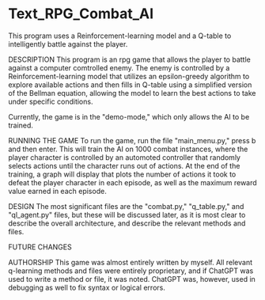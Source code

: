 # Text_RPG_Combat_AI
This program uses a Reinforcement-learning model and a Q-table to intelligently battle against the player.

DESCRIPTION
This program is an rpg game that allows the player to battle against a computer comtrolled enemy. The enemy is controlled by a Reinforcement-learning model that utilizes an epsilon-greedy algorithm to explore available actions and then fills in Q-table using a simplified version of the Bellman equation, allowing the model to learn the best actions to take under specific conditions.

Currently, the game is in the "demo-mode," which only allows the AI to be trained.

RUNNING THE GAME
To run the game, run the file "main_menu.py," press b and then enter. This will train the AI on 1000 combat instances, where the player character is controlled by an automoted controller that randomly selects actions until the character runs out of actions. At the end of the training, a graph will display that plots the number of actions it took to defeat the player character in each episode, as well as the maximum reward value earned in each episode. 

DESIGN 
The most significant files are the "combat.py," "q_table.py," and "ql_agent.py" files, but these will be discussed later, as it is most clear to describe the overall architecture, and describe the relevant methods and files.

FUTURE CHANGES

AUTHORSHIP
This game was almost entirely written by myself. All relevant q-learning methods and files were entirely proprietary, and if ChatGPT was used to write a method or file, it was noted. ChatGPT was, however, used in debugging as well to fix syntax or logical errors.
